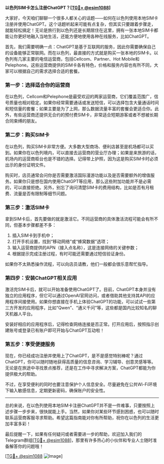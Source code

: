 **以色列SIM卡怎么注册ChatGPT？[[TG💪+ @esim1088](https://t.me/s/esim1088)]**

大家好，今天咱们聊聊一个很多人都关心的话题——如何在以色列使用本地SIM卡注册并使用ChatGPT。这个话题听起来可能有点复杂，但其实只要跟着步骤走，就能轻松搞定！无论是旅行到以色列还是长期居住在这里，拥有一张本地SIM卡都能让你更好地融入当地生活，还能方便地使用各种在线服务，比如ChatGPT。

首先，我们需要明确一点：ChatGPT是基于互联网的服务，因此你需要确保自己的设备能够正常联网。而在以色列，最直接的方式就是购买一张本地的SIM卡。以色列有几家主要的电信运营商，包括Cellcom、Partner、Hot Mobile和Pelephone。这些运营商提供的SIM卡各有特色，价格和服务内容也有所不同，大家可以根据自己的需求选择合适的套餐。

### **第一步：选择适合你的运营商**
在以色列，Cellcom和Pelephone是最受欢迎的两家运营商，它们覆盖范围广，信号质量也相对稳定。如果你经常需要通话或发送短信，可以选择包含大量通话时间和短信量的套餐；如果主要是为了上网，那么数据流量丰富的套餐会更适合你。此外，有些运营商还提供无合约的预付费SIM卡，非常适合短期游客或者不想被长期合同束缚的朋友。

### **第二步：购买SIM卡**
在以色列，购买SIM卡非常方便。大多数大型商场、便利店甚至是机场都可以买到。如果你在以色列境内，可以直接去运营商的营业厅办理；如果是来旅游的话，机场内的运营商柜台也是不错的选择。记得带上护照，因为这是购买SIM卡时必须出示的身份证明文件。

购买时，店员通常会问你是否需要激活国际漫游功能以及是否需要额外的增值服务。如果你只是想在国内使用ChatGPT等应用，那么这些附加功能并不是必需的，可以直接拒绝。另外，别忘了询问清楚SIM卡的费用结构，比如是否有月租费、流量是否有限制等细节问题。

### **第三步：激活SIM卡**
拿到SIM卡后，首先要做的就是激活它。不同运营商的具体激活流程可能会有所不同，但基本步骤都差不多：

1. 插入SIM卡到手机中；
2. 打开手机设置，找到“移动网络”或“蜂窝数据”选项；
3. 输入运营商提供的APN（接入点名称），这是连接网络的关键参数；
4. 根据提示完成注册过程，有时可能还需要通过短信验证身份。

如果你不太熟悉操作流程，可以向店员请教，他们一般都会很乐意帮忙指导。

### **第四步：安装ChatGPT相关应用**
激活完SIM卡后，就可以开始准备使用ChatGPT了。目前，ChatGPT本身并没有独立的应用程序，但它可以通过OpenAI官网访问，或者借助其他支持其API的应用程序间接使用。如果你想直接在手机上体验ChatGPT的功能，可以试试一些第三方开发的应用程序，比如“Qwen”、“通义千问”等，这些都是国内比较知名的聊天机器人平台。

安装好相应的应用程序后，记得检查网络连接是否正常。打开应用后，按照指示创建账号或登录已有账户即可开始与ChatGPT互动啦！

### **第五步：享受便捷服务**
现在，你已经成功注册并使用上了ChatGPT，是不是感觉特别棒呢？通过ChatGPT，你可以随时随地获得高质量的信息咨询、学习辅导、创意灵感等等。无论是在旅途中寻找景点推荐，还是在工作中寻求解决方案，ChatGPT都能为你提供极大的帮助。

不过，在享受便利的同时也要注意保护个人信息安全。尽量避免在公共Wi-Fi环境下输入敏感信息，定期更新密码，确保账户的安全性。

---

总的来说，在以色列使用本地SIM卡注册ChatGPT并不是一件难事，只要按照上述步骤一步步来，很快就能上手。当然，如果你对某些环节感到困惑，也可以随时联系运营商客服寻求帮助。希望这篇指南能对你有所帮助，祝你在以色列的生活更加丰富多彩！

最后提醒一下，如果有任何疑问或者需要进一步的帮助，欢迎加入我们的Telegram群组[[TG💪+ @esim1088](https://t.me/s/esim1088)]，那里有许多热心的小伙伴和专业人士随时准备解答你的问题哦！

[[TG💪+ @esim1088](https://t.me/s/esim1088) ![Image](https://i.postimg.cc/4NQfJmqS/Snipaste-2025-05-13-00-14-12.png)]
